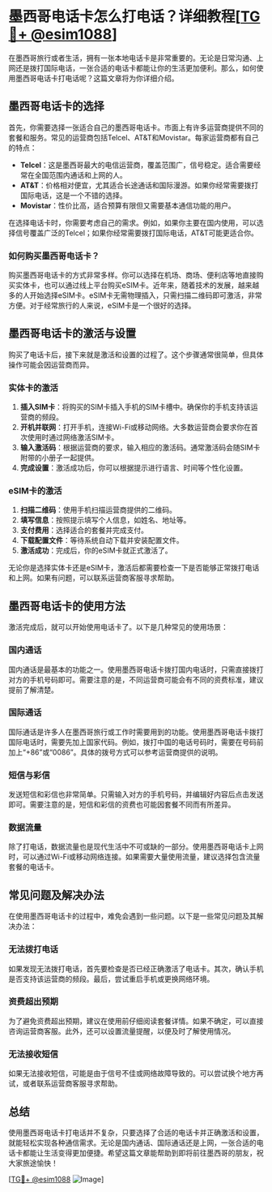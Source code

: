 # 墨西哥电话卡怎么打电话？详细教程[[TG💪+ @esim1088](https://t.me/s/esim1088)]

在墨西哥旅行或者生活，拥有一张本地电话卡是非常重要的。无论是日常沟通、上网还是拨打国际电话，一张合适的电话卡都能让你的生活更加便利。那么，如何使用墨西哥电话卡打电话呢？这篇文章将为你详细介绍。

## 墨西哥电话卡的选择

首先，你需要选择一张适合自己的墨西哥电话卡。市面上有许多运营商提供不同的套餐和服务。常见的运营商包括Telcel、AT&T和Movistar。每家运营商都有自己的特点：

- **Telcel**：这是墨西哥最大的电信运营商，覆盖范围广，信号稳定。适合需要经常在全国范围内通话和上网的人。
- **AT&T**：价格相对便宜，尤其适合长途通话和国际漫游。如果你经常需要拨打国际电话，这是一个不错的选择。
- **Movistar**：性价比高，适合预算有限但又需要基本通信功能的用户。

在选择电话卡时，你需要考虑自己的需求。例如，如果你主要在国内使用，可以选择信号覆盖广泛的Telcel；如果你经常需要拨打国际电话，AT&T可能更适合你。

### 如何购买墨西哥电话卡？

购买墨西哥电话卡的方式非常多样。你可以选择在机场、商场、便利店等地直接购买实体卡，也可以通过线上平台购买eSIM卡。近年来，随着技术的发展，越来越多的人开始选择eSIM卡。eSIM卡无需物理插入，只需扫描二维码即可激活，非常方便。对于经常旅行的人来说，eSIM卡是一个很好的选择。

## 墨西哥电话卡的激活与设置

购买了电话卡后，接下来就是激活和设置的过程了。这个步骤通常很简单，但具体操作可能会因运营商而异。

### 实体卡的激活

1. **插入SIM卡**：将购买的SIM卡插入手机的SIM卡槽中。确保你的手机支持该运营商的频段。
2. **开机并联网**：打开手机，连接Wi-Fi或移动网络。大多数运营商会要求你在首次使用时通过网络激活SIM卡。
3. **输入激活码**：根据运营商的要求，输入相应的激活码。通常激活码会随SIM卡附带的小册子一起提供。
4. **完成设置**：激活成功后，你可以根据提示进行语言、时间等个性化设置。

### eSIM卡的激活

1. **扫描二维码**：使用手机扫描运营商提供的二维码。
2. **填写信息**：按照提示填写个人信息，如姓名、地址等。
3. **支付费用**：选择适合的套餐并完成支付。
4. **下载配置文件**：等待系统自动下载并安装配置文件。
5. **激活成功**：完成后，你的eSIM卡就正式激活了。

无论你是选择实体卡还是eSIM卡，激活后都需要检查一下是否能够正常拨打电话和上网。如果有问题，可以联系运营商客服寻求帮助。

## 墨西哥电话卡的使用方法

激活完成后，就可以开始使用电话卡了。以下是几种常见的使用场景：

### 国内通话

国内通话是最基本的功能之一。使用墨西哥电话卡拨打国内电话时，只需直接拨打对方的手机号码即可。需要注意的是，不同运营商可能会有不同的资费标准，建议提前了解清楚。

### 国际通话

国际通话是许多人在墨西哥旅行或工作时需要用到的功能。使用墨西哥电话卡拨打国际电话时，需要先加上国家代码。例如，拨打中国的电话号码时，需要在号码前加上“+86”或“0086”。具体的拨号方式可以参考运营商提供的说明。

### 短信与彩信

发送短信和彩信也非常简单。只需输入对方的手机号码，并编辑好内容后点击发送即可。需要注意的是，短信和彩信的资费也可能因套餐不同而有所差异。

### 数据流量

除了打电话，数据流量也是现代生活中不可或缺的一部分。使用墨西哥电话卡上网时，可以通过Wi-Fi或移动网络连接。如果需要大量使用流量，建议选择包含流量套餐的电话卡。

## 常见问题及解决办法

在使用墨西哥电话卡的过程中，难免会遇到一些问题。以下是一些常见问题及其解决办法：

### 无法拨打电话

如果发现无法拨打电话，首先要检查是否已经正确激活了电话卡。其次，确认手机是否支持该运营商的频段。最后，尝试重启手机或更换网络环境。

### 资费超出预期

为了避免资费超出预期，建议在使用前仔细阅读套餐详情。如果不确定，可以直接咨询运营商客服。此外，还可以设置流量提醒，以便及时了解使用情况。

### 无法接收短信

如果无法接收短信，可能是由于信号不佳或网络故障导致的。可以尝试换个地方再试，或者联系运营商客服寻求帮助。

## 总结

使用墨西哥电话卡打电话并不复杂，只要选择了合适的电话卡并正确激活和设置，就能轻松实现各种通信需求。无论是国内通话、国际通话还是上网，一张合适的电话卡都能让生活变得更加便捷。希望这篇文章能帮助到即将前往墨西哥的朋友，祝大家旅途愉快！

[[TG💪+ @esim1088](https://t.me/s/esim1088) ![Image](https://i.postimg.cc/4NQfJmqS/Snipaste-2025-05-13-00-14-12.png)]